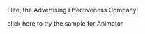 ﻿












Flite, the Advertising Effectiveness Company!

click here to try the sample for Animator
